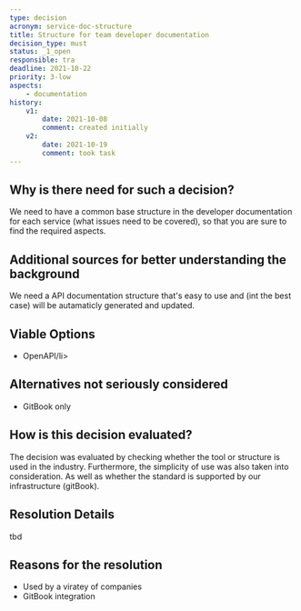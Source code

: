 ```yaml
---
type: decision
acronym: service-doc-structure
title: Structure for team developer documentation
decision_type: must
status: _1_open
responsible: tra
deadline: 2021-10-22
priority: 3-low
aspects: 
    - documentation
history:
    v1:
        date: 2021-10-08
        comment: created initially 
    v2:
        date: 2021-10-19
        comment: took task
---
```


## Why is there need for such a decision?

We need to have a common base structure in the developer documentation for each service (what issues need to be 
covered), so that you are sure to find the required aspects. 

## Additional sources for better understanding the background

We need a API documentation structure that's easy to use and (int the best case) will be autamaticly generated and updated.

## Viable Options

<ul>
<li>OpenAPI/li>
</ul>


## Alternatives not seriously considered

<ul>
<li>GitBook only</li>
</ul>


## How is this decision evaluated?
The decision was evaluated by checking whether the tool or structure is used in the industry. Furthermore, the simplicity of use was also taken into consideration. As well as whether the standard is supported by our infrastructure (gitBook).
 
## Resolution Details

tbd

## Reasons for the resolution

<ul>
<li>Used by a viratey of companies</li>
<li>GitBook integration</li>

</ul>

